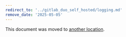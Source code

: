 ```yaml
---
redirect_to: '../gitlab_duo_self_hosted/logging.md'
remove_date: '2025-05-05'
---
```


<!-- markdownlint-disable -->
<!-- vale off -->

This document was moved to [another location](../gitlab_duo_self_hosted/logging.md).

<!-- This redirect file can be deleted after <2025-05-05>. -->
<!-- Redirects that point to other docs in the same project expire in three months. -->
<!-- Redirects that point to docs in a different project or site (link is not relative and starts with `https:`) expire in one year. -->
<!-- Before deletion, see: https://docs.gitlab.com/ee/development/documentation/redirects.html -->
